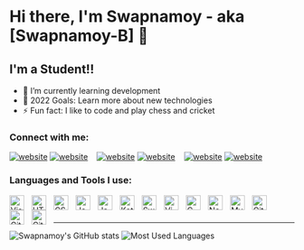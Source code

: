 # Hi there, I'm Swapnamoy - aka [Swapnamoy-B] 👋 

## I'm a Student!!

- 🌱 I’m currently learning development
- 🥅 2022 Goals: Learn more about new technologies
- ⚡ Fun fact: I like to code and play chess and cricket

### Connect with me:

[![website](./img/globe-light.svg)](https://swapnamoy-b.github.io/CV/gh-light-mode-only)
[![website](./img/globe-dark.svg)](https://swapnamoy-b.github.io/CV/#gh-dark-mode-only)
&nbsp;&nbsp;
[![website](./img/linkedin-light.svg)](www.linkedin.com/in/swapnamoy-bhattacharjee-36412b23b#gh-light-mode-only)
[![website](./img/linkedin-dark.svg)](www.linkedin.com/in/swapnamoy-bhattacharjee-36412b23b#gh-dark-mode-only)
&nbsp;&nbsp;
[![website](./img/facebook-light.svg)](https://www.facebook.com/swapnomoy.bhattacharjee.5#gh-light-mode-only)
[![website](./img/facebook-dark.svg)](https://www.facebook.com/swapnomoy.bhattacharjee.5#gh-dark-mode-only)

### Languages and Tools I use:

<img align="left" alt="Visual Studio Code" width="26px" src="https://cdn.jsdelivr.net/gh/devicons/devicon/icons/vscode/vscode-original.svg" style="padding-right:10px;" />
<img align="left" alt="HTML5" width="26px" src="https://cdn.jsdelivr.net/gh/devicons/devicon/icons/html5/html5-original.svg" style="padding-right:10px;" />
<img align="left" alt="CSS3" width="26px" src="https://cdn.jsdelivr.net/gh/devicons/devicon/icons/css3/css3-original.svg" style="padding-right:10px;" />
<img align="left" alt="JavaScript" width="26px" src="https://cdn.jsdelivr.net/gh/devicons/devicon/icons/javascript/javascript-original.svg" style="padding-right:10px;" />
<img align="left" alt="Java" width="26px" src="https://cdn.jsdelivr.net/gh/devicons/devicon/icons/java/java-original.svg" style="padding-right:10px;" />
<img align="left" alt="Kotlin" width="26px" src="https://cdn.jsdelivr.net/gh/devicons/devicon/icons/kotlin/kotlin-original.svg" style="padding-right:10px;" />
<img align="left" alt="Swift" width="26px" src="https://cdn.jsdelivr.net/gh/devicons/devicon/icons/swift/swift-original.svg" style="padding-right:10px;" />
<img align="left" alt="Vim" width="26px" src="https://cdn.jsdelivr.net/gh/devicons/devicon/icons/vim/vim-original.svg" style="padding-right:10px;" />
<img align="left" alt="C" width="26px" src="https://cdn.jsdelivr.net/gh/devicons/devicon/icons/c/c-original.svg" style="padding-right:10px;" />
<img align="left" alt="Node.js" width="26px" src="https://cdn.jsdelivr.net/gh/devicons/devicon/icons/nodejs/nodejs-original.svg" style="padding-right:10px;" />
<img align="left" alt="MySQL" width="26px" src="https://cdn.jsdelivr.net/gh/devicons/devicon/icons/mysql/mysql-original.svg" style="padding-right:10px;" />
<img align="left" alt="Git" width="26px" src="https://cdn.jsdelivr.net/gh/devicons/devicon/icons/git/git-original.svg" style="padding-right:10px;" />
<img align="left" alt="GitHub" width="26px" src="https://user-images.githubusercontent.com/3369400/139447912-e0f43f33-6d9f-45f8-be46-2df5bbc91289.png#gh-dark-mode-only" style="padding-right:10px;" />
<img align="left" alt="GitHub" width="26px" src="https://user-images.githubusercontent.com/3369400/139448065-39a229ba-4b06-434b-bc67-616e2ed80c8f.png#gh-light-mode-only" style="padding-right:10px;" />

<br />
<br />

---

![Swapnamoy's GitHub stats](https://github-readme-stats.vercel.app/api?username=Swapnamoy-B&&count_private=true&show_icons=true&theme=dark&bg_color=24,000000,3b0202,090934&icon_color=876180&title_color=BD87B3&hide_border=true)
![Most Used Languages](https://github-readme-stats.vercel.app/api/top-langs/?username=Swapnamoy-B&langs_count=8&layout=compact&theme=dark&bg_color=24,000000,3b0202,090934&icon_color=876180&title_color=BD87B3&hide_border=true)

